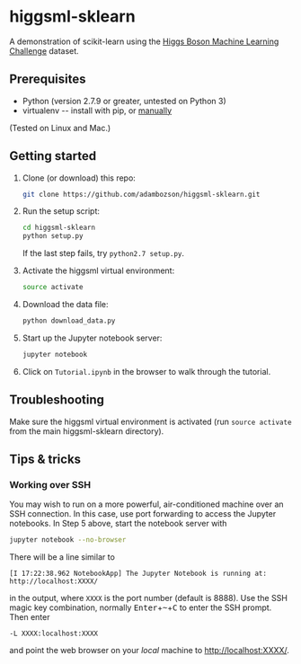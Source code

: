 # higgsml-sklearn
A demonstration of scikit-learn using the [Higgs Boson Machine Learning Challenge](https://higgsml.lal.in2p3.fr) dataset.

## Prerequisites
* Python (version 2.7.9 or greater, untested on Python 3)
* virtualenv -- install with pip, or [manually](https://virtualenv.pypa.io/en/stable/installation/)

(Tested on Linux and Mac.)

## Getting started
1. Clone (or download) this repo:

    ```bash
    git clone https://github.com/adambozson/higgsml-sklearn.git
    ```

2. Run the setup script:

    ```bash
    cd higgsml-sklearn
    python setup.py
    ```

    If the last step fails, try `python2.7 setup.py`.

3. Activate the higgsml virtual environment:

    ```bash
    source activate
    ```

4. Download the data file:

    ```bash
    python download_data.py
    ```

5. Start up the Jupyter notebook server:

    ```bash
    jupyter notebook
    ```

6. Click on `Tutorial.ipynb` in the browser to walk through the tutorial.

## Troubleshooting
Make sure the higgsml virtual environment is activated (run `source activate` from the main higgsml-sklearn directory).

## Tips & tricks
### Working over SSH
You may wish to run on a more powerful, air-conditioned machine over an SSH connection. In this case, use port forwarding to access the Jupyter notebooks. In Step 5 above, start the notebook server with
```bash
jupyter notebook --no-browser
```
There will be a line similar to
```shell
[I 17:22:38.962 NotebookApp] The Jupyter Notebook is running at: http://localhost:XXXX/
```
in the output, where `XXXX` is the port number (default is 8888). Use the SSH magic key combination, normally <kbd>Enter</kbd>+<kbd>~</kbd>+<kbd>C</kbd> to enter the SSH prompt. Then enter
```shell
-L XXXX:localhost:XXXX
```
and point the web browser on your *local* machine to [http://localhost:XXXX/](http://localhost:XXXX/).
